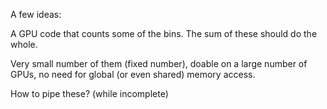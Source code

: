 
A few ideas:

A GPU code that counts some of the bins. The sum of these should do the whole.

Very small number of them (fixed number), doable on a large number of GPUs, no need for global (or even shared) memory access.

How to pipe these? (while incomplete)
